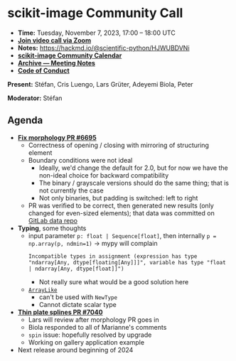 # scikit-image Community Call

- **Time:** Tuesday, November 7, 2023, 17:00 – 18:00 UTC
- **[Join video call via Zoom](https://us06web.zoom.us/j/88060567580?pwd=THRpaWFnSFNwK0Fycy9FVk5RYnV5UT09)**
- **Notes:** https://hackmd.io/@scientific-python/HJWUBDVNi
- **[scikit-image Community Calendar](https://scientific-python.org/calendars/skimage.ics)**
- **[Archive — Meeting Notes](https://github.com/scikit-image/meeting-notes)**
- **[Code of Conduct](https://scikit-image.org/docs/stable/conduct/code_of_conduct.html)**

**Present:** Stéfan, Cris Luengo, Lars Grüter, Adeyemi Biola, Peter

**Moderator:** Stéfan

## Agenda

- [**Fix morphology PR #6695**](https://github.com/scikit-image/scikit-image/pull/6695)
	- Correctness of opening / closing with mirroring of structuring element
	- Boundary conditions were not ideal
		- Ideally, we'd change the default for 2.0, but for now we have the non-ideal choice for backward compatibility
		- The binary / grayscale versions should do the same thing; that is not currently the case
		- Not only binaries, but padding is switched: left to right
  - PR was verified to be correct, then generated new results (only changed for even-sized elements); that data was committed on [GitLab data repo](https://gitlab.com/scikit-image/data/-/merge_requests/23)
- **Typing**, some thoughts
  - input parameter `p: float | Sequence[float]`, then internally `p = np.array(p, ndmin=1)` -> mypy will complain
    ```
    Incompatible types in assignment (expression has type "ndarray[Any, dtype[floating[Any]]]", variable has type "float | ndarray[Any, dtype[float]]")
    ```
    - Not really sure what would be a good solution here
  - [`ArrayLike`](https://numpy.org/devdocs/reference/typing.html#numpy.typing.ArrayLike) 
    - can't be used with `NewType`
    - Cannot dictate scalar type
- [**Thin plate splines PR #7040**](https://github.com/scikit-image/scikit-image/pull/7040)
	- Lars will review after morphology PR goes in
	- Biola responded to all of Marianne's comments
	- `spin` issue: hopefully resolved by upgrade
	- Working on gallery application example
- Next release around beginning of 2024
